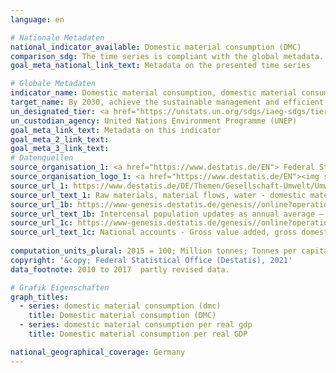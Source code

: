 ```yaml
---
language: en    

# Nationale Metadaten    
national_indicator_available: Domestic material consumption (DMC)    
comparison_sdg: The time series is compliant with the global metadata.    
goal_meta_national_link_text: Metadata on the presented time series    

# Globale Metadaten    
indicator_name: Domestic material consumption, domestic material consumption per capita, and domestic material consumption per GDP    
target_name: By 2030, achieve the sustainable management and efficient use of natural resources    
un_designated_tier: <a href="https://unstats.un.org/sdgs/iaeg-sdgs/tier-classification/" title="Click here for more information on the UN tier classification."  target="_blank">Tier I</a>    
un_custodian_agency: United Nations Environment Programme (UNEP)    
goal_meta_link_text: Metadata on this indicator    
goal_meta_2_link_text:     
goal_meta_3_link_text:         
# Datenquellen
source_organisation_1: <a href="https://www.destatis.de/EN"> Federal Statistical Office (Destatis) </a>
source_organisation_logo_1: <a href="https://www.destatis.de/EN"><img src="https://g205sdgs.github.io/sdg-indicators/public/OrgImgEn/destatis.png" alt="Logo destatis" style="height:60px; width:148px"/></a>
source_url_1: https://www.destatis.de/DE/Themen/Gesellschaft-Umwelt/Umwelt/UGR/rohstoffe-materialfluesse-wasser/_inhalt.html
source_url_text_1: Raw materials, material flows, water - domestic material consumption (DMC) (only available in German)
source_url_1b: https://www-genesis.destatis.de/genesis//online?operation=table&code=12411-0040&bypass=true&language=en#abreadcrumb
source_url_text_1b: Intercensal population updates as annual average – GENESIS online 12411-0040
source_url_1c: https://www-genesis.destatis.de/genesis//online?operation=table&code=81000-0001&bypass=true&language=en
source_url_text_1c: National accounts - Gross value added, gross domestic product (nominal/price-adjusted) – GENESIS online 81000-0001
    
computation_units_plural: 2015 = 100; Million tonnes; Tonnes per capita    
copyright: '&copy; Federal Statistical Office (Destatis), 2021'    
data_footnote: 2010 to 2017  partly revised data.    

# Grafik Eigenschaften    
graph_titles:
  - series: domestic material consumption (dmc)
    title: Domestic material consumption (DMC)
  - series: domestic material consumption per real gdp
    title: Domestic material consumption per real GDP    

national_geographical_coverage: Germany    
---
```


<span></span>